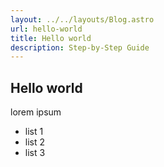 ```yaml
---
layout: ../../layouts/Blog.astro
url: hello-world
title: Hello world
description: Step-by-Step Guide
---
```


## Hello world

lorem ipsum

- list 1
- list 2
- list 3